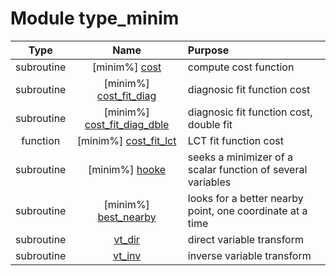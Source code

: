 # Module type_minim

| Type | Name | Purpose |
| :--: | :--: | :---------- |
| subroutine | [minim%] [cost](https://github.com/benjaminmenetrier/bump-standalone/tree/master/src/type_minim.F90#L125) | compute cost function |
| subroutine | [minim%] [cost_fit_diag](https://github.com/benjaminmenetrier/bump-standalone/tree/master/src/type_minim.F90#L150) | diagnosic fit function cost |
| subroutine | [minim%] [cost_fit_diag_dble](https://github.com/benjaminmenetrier/bump-standalone/tree/master/src/type_minim.F90#L233) | diagnosic fit function cost, double fit |
| function | [minim%] [cost_fit_lct](https://github.com/benjaminmenetrier/bump-standalone/tree/master/src/type_minim.F90#L320) | LCT fit function cost |
| subroutine | [minim%] [hooke](https://github.com/benjaminmenetrier/bump-standalone/tree/master/src/type_minim.F90#L369) | seeks a minimizer of a scalar function of several variables |
| subroutine | [minim%] [best_nearby](https://github.com/benjaminmenetrier/bump-standalone/tree/master/src/type_minim.F90#L460) | looks for a better nearby point, one coordinate at a time |
| subroutine | [vt_dir](https://github.com/benjaminmenetrier/bump-standalone/tree/master/src/type_minim.F90#L511) | direct variable transform |
| subroutine | [vt_inv](https://github.com/benjaminmenetrier/bump-standalone/tree/master/src/type_minim.F90#L528) | inverse variable transform |
